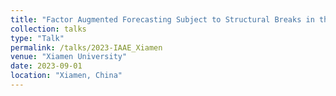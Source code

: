 ```yaml
---
title: "Factor Augmented Forecasting Subject to Structural Breaks in the Factor Structure"
collection: talks
type: "Talk"
permalink: /talks/2023-IAAE_Xiamen
venue: "Xiamen University"
date: 2023-09-01
location: "Xiamen, China"
---
```


